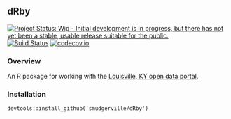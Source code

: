 ## dRby

[![Project Status: Wip - Initial development is in progress, but there has not yet been a stable, usable release suitable for the public.](http://www.repostatus.org/badges/0.1.0/wip.svg)](http://www.repostatus.org/#wip) [![Build Status](https://travis-ci.org/Smudgerville/dRby.svg)](https://travis-ci.org/Smudgerville/dRby) [![codecov.io](https://codecov.io/github/Smudgerville/dRby/coverage.svg?branch=master)](https://codecov.io/github/Smudgerville/dRby?branch=master)

### Overview

An R package for working with the [Louisville, KY open data portal](http://portal.louisvilleky.gov/service/data).


### Installation

```
devtools::install_github('smudgerville/dRby')

```
